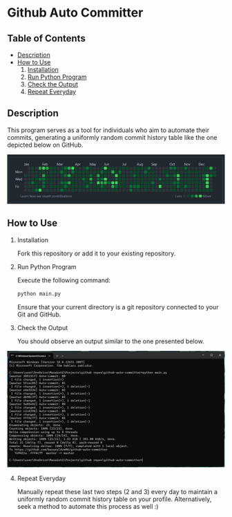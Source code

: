 # Github Auto Committer

## Table of Contents
- [Description](#description)
- [How to Use](#how-to-use)
  1. [Installation](#installation)
  2. [Run Python Program](#run-python-program)
  3. [Check the Output](#check-the-output)
  4. [Repeat Everyday](#repeat-everyday)

## Description

This program serves as a tool for individuals who aim to automate their commits, generating a uniformly random commit history table like the one depicted below on GitHub.

![Commit Table](./readme_src/commit-table.png)

## How to Use

1. Installation

    Fork this repository or add it to your existing repository.

2. Run Python Program

    Execute the following command:

    ```bash
    python main.py
    ```

    Ensure that your current directory is a git repository connected to your Git and GitHub.

3. Check the Output

    You should observe an output similar to the one presented below.

![Output](./readme_src/output.png)

4. Repeat Everyday

    Manually repeat these last two steps (2 and 3) every day to maintain a uniformly random commit history table on your profile. 
    Alternatively, seek a method to automate this process as well :)